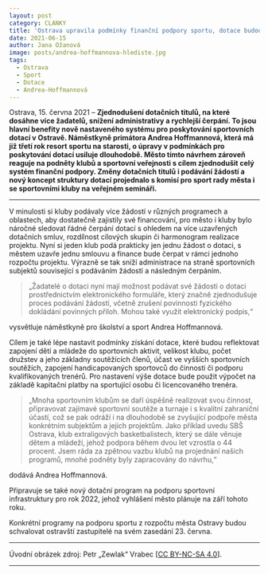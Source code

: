 ```yaml
---
layout: post
category: CLANKY
title: 'Ostrava upravila podmínky finanční podpory sportu, dotace budou spravedlivější a podávání žádostí jednodušší'
date: 2021-06-15
author: Jana Ožanová
image: posts/andrea-hoffmannova-hlediste.jpg
tags:
  - Ostrava
  - Sport
  - Dotace
  - Andrea-Hoffmannová
---
```


Ostrava, 15. června 2021 – **Zjednodušení dotačních titulů, na které dosáhne více žadatelů, snížení administrativy a rychlejší čerpání. To jsou hlavní benefity nově nastaveného systému pro poskytování sportovních dotací v Ostravě. Náměstkyně primátora Andrea Hoffmannová, která má již třetí rok resort sportu na starosti, o úpravy v podmínkách pro poskytování dotací usiluje dlouhodobě. Město tímto návrhem zároveň reaguje na podněty klubů a sportovní veřejnosti s cílem zjednodušit celý systém finanční podpory. Změny dotačních titulů i podávání žádostí a nový koncept struktury dotací projednalo s komisí pro sport rady města i se sportovními kluby na veřejném semináři.**

<hr />

V minulosti si kluby podávaly více žádostí v různých programech a oblastech, aby dostatečně zajistily své financování, pro město i kluby bylo náročné sledovat řádné čerpání dotací s ohledem na více uzavřených dotačních smluv, rozdílnost cílových skupin či harmonogram realizace projektu. Nyní si jeden klub podá prakticky jen jednu žádost o dotaci, s městem uzavře jednu smlouvu a finance bude čerpat v rámci jednoho rozpočtu projektu. Výrazně se tak sníží administrace na straně sportovních subjektů související s podáváním žádostí a následným čerpáním.

> „Žadatelé o dotaci nyní mají možnost podávat své žádosti o dotaci prostřednictvím elektronického formuláře, který značně zjednodušuje proces podávání žádostí, včetně zrušení povinnosti fyzického dokládání povinných příloh. Mohou také využít elektronický podpis,“

vysvětluje náměstkyně pro školství a sport Andrea Hoffmannová.

Cílem je také lépe nastavit podmínky získání dotace, které budou reflektovat zapojení dětí a mládeže do sportovních aktivit, velikost klubu, počet družstev a jeho základny soutěžících členů, účast ve vyšších sportovních soutěžích, zapojení handicapovaných sportovců do činnosti či podporu kvalifikovaných trenérů. Pro nastavení výše dotace bude použit výpočet na základě kapitační platby na sportující osobu či licencovaného trenéra.

> „Mnoha sportovním klubům se daří úspěšně realizovat svou činnost, připravovat zajímavé sportovní soutěže a turnaje i s kvalitní zahraniční účastí, což se pak odráží i na dlouhodobě se zvyšující podpoře města konkrétním subjektům a jejich projektům. Jako příklad uvedu SBŠ Ostrava, klub extraligových basketbalistech, který se dále věnuje dětem a mládeži, jehož podpora během dvou let vzrostla o 44 procent. Jsem ráda za zpětnou vazbu klubů na projednání našich programů, mnohé podněty byly zapracovány do návrhu,“

dodává Andrea Hoffmannová.

Připravuje se také nový dotační program na podporu sportovní infrastruktury pro rok 2022, jehož vyhlášení město plánuje na září tohoto roku.

Konkrétní programy na podporu sportu z rozpočtu města Ostravy budou schvalovat ostravští zastupitelé na svém zasedání 23. června.

---

Úvodní obrázek zdroj: Petr „Zewlak“ Vrabec \[[CC BY-NC-SA 4.0](https://creativecommons.org/licenses/by-nc-sa/4.0/deed.cs)\].

- - -
